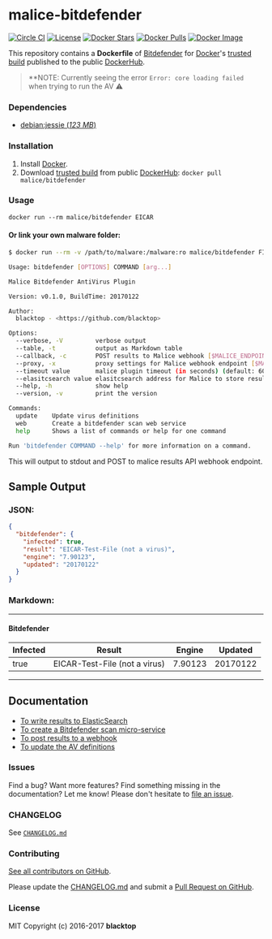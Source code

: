 malice-bitdefender
==================

[![Circle CI](https://circleci.com/gh/malice-plugins/bitdefender.png?style=shield)](https://circleci.com/gh/malice-plugins/bitdefender)
[![License](http://img.shields.io/:license-mit-blue.svg)](http://doge.mit-license.org)
[![Docker Stars](https://img.shields.io/docker/stars/malice/bitdefender.svg)](https://hub.docker.com/r/malice/bitdefender/)
[![Docker Pulls](https://img.shields.io/docker/pulls/malice/bitdefender.svg)](https://hub.docker.com/r/malice/bitdefender/)
[![Docker Image](https://img.shields.io/badge/docker%20image-441MB-blue.svg)](https://hub.docker.com/r/malice/bitdefender/)

This repository contains a **Dockerfile** of [Bitdefender](http://www.bitdefender.com/business/antivirus-for-unices.html) for [Docker](https://www.docker.io/)'s [trusted build](https://hub.docker.com/r/malice/bitdefender/) published to the public [DockerHub](https://hub.docker.com).

> **NOTE: Currently seeing the error `Error: core loading failed` when trying to run the AV :warning:

### Dependencies

-	[debian:jessie (*123 MB*\)](https://hub.docker.com/_/debian/)

### Installation

1.	Install [Docker](https://www.docker.io/).
2.	Download [trusted build](https://hub.docker.com/r/malice/bitdefender/) from public [DockerHub](https://hub.docker.com): `docker pull malice/bitdefender`

### Usage

```
docker run --rm malice/bitdefender EICAR
```

#### Or link your own malware folder:

```bash
$ docker run --rm -v /path/to/malware:/malware:ro malice/bitdefender FILE

Usage: bitdefender [OPTIONS] COMMAND [arg...]

Malice Bitdefender AntiVirus Plugin

Version: v0.1.0, BuildTime: 20170122

Author:
  blacktop - <https://github.com/blacktop>

Options:
  --verbose, -V         verbose output
  --table, -t	        output as Markdown table
  --callback, -c	    POST results to Malice webhook [$MALICE_ENDPOINT]
  --proxy, -x	        proxy settings for Malice webhook endpoint [$MALICE_PROXY]
  --timeout value       malice plugin timeout (in seconds) (default: 60) [$MALICE_TIMEOUT]    
  --elasitcsearch value elasitcsearch address for Malice to store results [$MALICE_ELASTICSEARCH]   
  --help, -h	        show help
  --version, -v	        print the version

Commands:
  update	Update virus definitions
  web       Create a bitdefender scan web service  
  help		Shows a list of commands or help for one command

Run 'bitdefender COMMAND --help' for more information on a command.
```

This will output to stdout and POST to malice results API webhook endpoint.

## Sample Output

### JSON:

```json
{
  "bitdefender": {
    "infected": true,
    "result": "EICAR-Test-File (not a virus)",
    "engine": "7.90123",
    "updated": "20170122"
  }
}
```

### Markdown:

---

#### Bitdefender

| Infected | Result                        | Engine  | Updated  |
| -------- | ----------------------------- | ------- | -------- |
| true     | EICAR-Test-File (not a virus) | 7.90123 | 20170122 |

---

Documentation
-------------

-	[To write results to ElasticSearch](https://github.com/malice-plugins/bitdefender/blob/master/docs/elasticsearch.md)
-	[To create a Bitdefender scan micro-service](https://github.com/malice-plugins/bitdefender/blob/master/docs/web.md)
-	[To post results to a webhook](https://github.com/malice-plugins/bitdefender/blob/master/docs/callback.md)
-	[To update the AV definitions](https://github.com/malice-plugins/bitdefender/blob/master/docs/update.md)

### Issues

Find a bug? Want more features? Find something missing in the documentation? Let me know! Please don't hesitate to [file an issue](https://github.com/malice-plugins/bitdefender/issues/new).

### CHANGELOG

See [`CHANGELOG.md`](https://github.com/malice-plugins/bitdefender/blob/master/CHANGELOG.md)

### Contributing

[See all contributors on GitHub](https://github.com/malice-plugins/bitdefender/graphs/contributors).

Please update the [CHANGELOG.md](https://github.com/malice-plugins/bitdefender/blob/master/CHANGELOG.md) and submit a [Pull Request on GitHub](https://help.github.com/articles/using-pull-requests/).

### License

MIT Copyright (c) 2016-2017 **blacktop**
